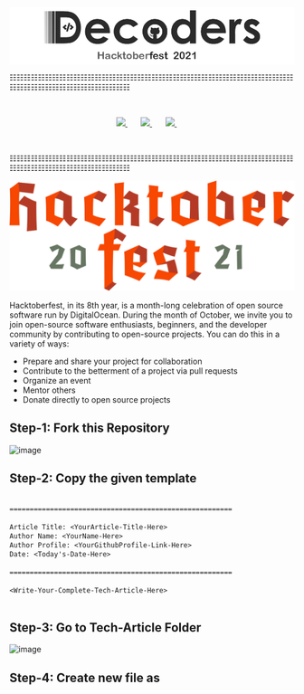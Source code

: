 <img align="center" width="1000" alt="logo" src="assets/DECODERS-HACKTOBERFEST-2021.png">

☷☷☷☷☷☷☷☷☷☷☷☷☷☷☷☷☷☷☷☷☷☷☷☷☷☷☷☷☷☷☷☷☷☷☷☷☷☷☷☷☷☷☷☷☷☷☷☷☷☷☷☷☷☷☷☷☷
<br/>

  <br/>

  <p align="center">
<a href="https://t.me/decodershbtu">
    <img src="https://upload.wikimedia.org/wikipedia/commons/8/82/Telegram_logo.svg" height="50px" />
  </a>&nbsp; &nbsp; &nbsp;
  <a href="https://www.linkedin.com/company/decodershbtu">
    <img src="https://raw.githubusercontent.com/alexnaiman/alexnaiman/master/resources/linkedin.webp" height="50px" />
  </a>&nbsp; &nbsp; &nbsp;
  <a href="https://instagram.com/decodershbtu">
    <img src="https://upload.wikimedia.org/wikipedia/commons/thumb/1/13/CIS-A2K_Instagram_Icon_%28Pink%29.svg/640px-CIS-A2K_Instagram_Icon_%28Pink%29.svg.png" height="50px" />
  </a>&nbsp; &nbsp; &nbsp;

</p>
  <br/>

☷☷☷☷☷☷☷☷☷☷☷☷☷☷☷☷☷☷☷☷☷☷☷☷☷☷☷☷☷☷☷☷☷☷☷☷☷☷☷☷☷☷☷☷☷☷☷☷☷☷☷☷☷☷☷☷☷
<br/>

<img width="1000" alt="logo" src="assets/logo-hacktoberfest-2021.svg">

Hacktoberfest, in its 8th year, is a month-long celebration of open source software run by DigitalOcean. During the month of October, we invite you to join open-source software enthusiasts, beginners, and the developer community by contributing to open-source projects. You can do this in a variety of ways:

- Prepare and share your project for collaboration
- Contribute to the betterment of a project via pull requests
- Organize an event
- Mentor others
- Donate directly to open source projects





<h2>Step-1: Fork this Repository</h2>

![image](https://user-images.githubusercontent.com/23385605/137081570-123c1118-fea3-496b-9f28-6cfee0b21bdc.png)



<h2>Step-2: Copy the given template</h2>

```

=======================================================

Article Title: <YourArticle-Title-Here>
Author Name: <YourName-Here>
Author Profile: <YourGithubProfile-Link-Here>
Date: <Today's-Date-Here>

=======================================================

<Write-Your-Complete-Tech-Article-Here>


```


<h2> Step-3: Go to Tech-Article Folder</h2>

![image](https://user-images.githubusercontent.com/23385605/137084169-69190140-9529-469d-b2cd-c97a579f5404.png)

<h2> Step-4: Create new file as <ArticleTitle-YourName.md></h2>
